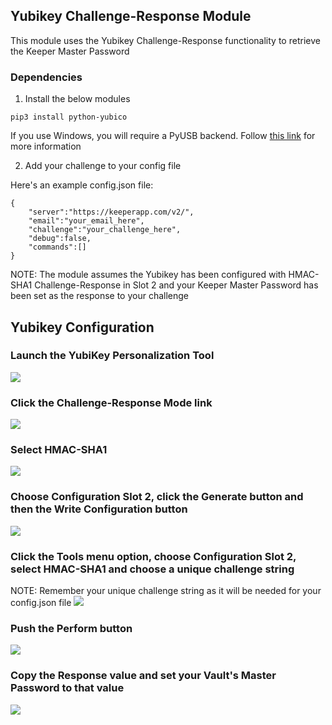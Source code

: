 Yubikey Challenge-Response Module
----

This module uses the Yubikey Challenge-Response functionality to retrieve the Keeper Master Password

### Dependencies 

1) Install the below modules

```
pip3 install python-yubico
```

If you use Windows, you will require a PyUSB backend. Follow [this link](https://developers.yubico.com/python-yubico/)
for more information

2) Add your challenge to your config file

Here's an example config.json file:

```
{                                                                               
    "server":"https://keeperapp.com/v2/",
    "email":"your_email_here",
    "challenge":"your_challenge_here",
    "debug":false,
    "commands":[]
}
```

NOTE: The module assumes the Yubikey has been configured with HMAC-SHA1 Challenge-Response in Slot 2 and
your Keeper Master Password has been set as the response to your challenge

Yubikey Configuration
---

### Launch the YubiKey Personalization Tool
<img src="images/screen1.png">

### Click the Challenge-Response Mode link
<img src="images/screen2.png">

### Select HMAC-SHA1
<img src="images/screen3.png">

### Choose Configuration Slot 2, click the Generate button and then the Write Configuration button
<img src="images/screen4.png">

### Click the Tools menu option, choose Configuration Slot 2, select HMAC-SHA1 and choose a unique challenge string

NOTE: Remember your unique challenge string as it will be needed for your config.json file
<img src="images/screen5.png">

### Push the Perform button
<img src="images/screen6.png">

### Copy the Response value and set your Vault's Master Password to that value
<img src="images/screen7.png">
